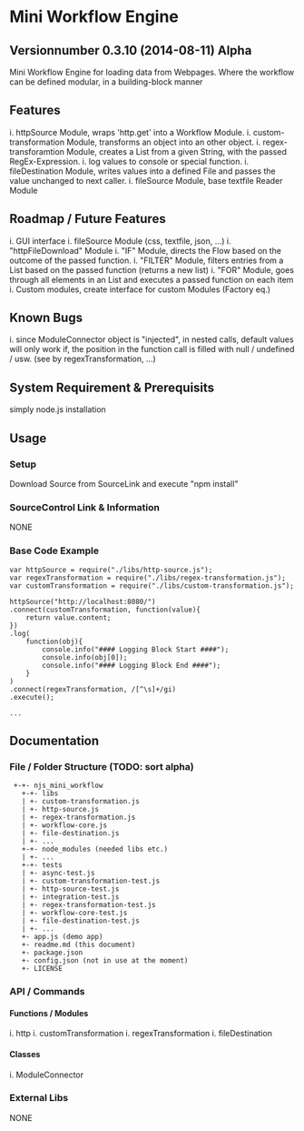 # Mini Workflow Engine
## Versionnumber 0.3.10 (2014-08-11) Alpha
Mini Workflow Engine for loading data from Webpages. Where the workflow can be defined modular, in a building-block manner

## Features
i. httpSource Module, wraps 'http.get' into a Workflow Module.
i. custom-transformation Module, transforms an object into an other object. 
i. regex-transforamtion Module, creates a List from a given String, with the passed RegEx-Expression.
i. log values to console or special function.
i. fileDestination Module, writes values into a defined File and passes the value unchanged to next caller.
i. fileSource Module, base textfile Reader Module

## Roadmap / Future Features
i. GUI interface
i. fileSource Module (css, textfile, json, ...)
i. "httpFileDownload" Module
i. "IF" Module, directs the Flow based on the outcome of the passed function.
i. "FILTER" Module, filters entries from a List based on the passed function (returns a new list)
i. "FOR" Module, goes through all elements in an List and executes a passed function on each item
i. Custom modules, create interface for custom Modules (Factory eq.)

## Known Bugs
i. since ModuleConnector object is "injected", in nested calls, default values will only work if, the position in the function call is filled with null / undefined / usw. (see by regexTransformation, ...)

## System Requirement & Prerequisits
 simply node.js installation

## Usage

### Setup
Download Source from SourceLink and execute "npm install"

### SourceControl Link & Information
NONE

### Base Code Example

	var httpSource = require("./libs/http-source.js");
	var regexTransformation = require("./libs/regex-transformation.js");
	var customTransformation = require("./libs/custom-transformation.js");

	httpSource("http://localhost:8080/")
	.connect(customTransformation, function(value){
		return value.content;
	})
	.log(
		function(obj){
			console.info("#### Logging Block Start ####");
			console.info(obj[0]);
			console.info("#### Logging Block End ####");
		}
	)
	.connect(regexTransformation, /[^\s]+/gi)
	.execute();
	
	...

## Documentation

### File / Folder Structure (TODO: sort alpha)
     +-+- njs_mini_workflow
	   +-+- libs
	   | +- custom-transformation.js
	   | +- http-source.js
	   | +- regex-transformation.js
	   | +- workflow-core.js
	   | +- file-destination.js
	   | +- ...
       +-+- node_modules (needed libs etc.)
       | +- ...
       +-+- tests
       | +- async-test.js
       | +- custom-transformation-test.js
       | +- http-source-test.js
       | +- integration-test.js
       | +- regex-transformation-test.js
       | +- workflow-core-test.js
	   | +- file-destination-test.js 
       | +- ...
	   +- app.js (demo app)
       +- readme.md (this document)
	   +- package.json
	   +- config.json (not in use at the moment)
	   +- LICENSE
	  
### API / Commands

#### Functions / Modules
i. http
i. customTransformation
i. regexTransformation
i. fileDestination

#### Classes
i. ModuleConnector

### External Libs

NONE

